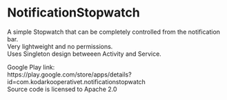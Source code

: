 NotificationStopwatch
=====================


<p>
A simple Stopwatch that can be completely controlled from the notification bar. <br />
Very lightweight and no permissions. <br />
Uses Singleton design betweeen Activity and Service.
</p>
<p>
Google Play link: <br />
https://play.google.com/store/apps/details?id=com.kodarkooperativet.notificationstopwatch <br />
Source code is licensed to Apache 2.0
</p>